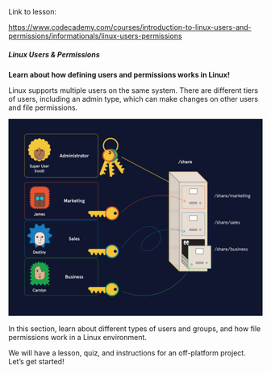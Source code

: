 Link to lesson:

https://www.codecademy.com/courses/introduction-to-linux-users-and-permissions/informationals/linux-users-permissions

##### Linux Users & Permissions
**Learn about how defining users and permissions works in Linux!**

Linux supports multiple users on the same system. There are different tiers of users, including an admin type, which can make changes on other users and file permissions.

![](./employees-keys-dark.svg)


In this section, learn about different types of users and groups, and how file permissions work in a Linux environment.

We will have a lesson, quiz, and instructions for an off-platform project. Let’s get started!
